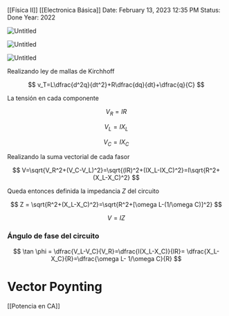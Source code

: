 [[Física II]] [[Electronica Básica]]
Date: February 13, 2023 12:35 PM
Status: Done
Year: 2022

![Untitled](Images/Circuito%20RLC/Untitled.png)

![Untitled](Images/Circuito%20RLC/Untitled%201.png)

![Untitled](Images/Circuito%20RLC/Untitled%202.png)

Realizando ley de mallas de Kirchhoff

$$
v_T=L\dfrac{d^2q}{dt^2}+R\dfrac{dq}{dt}+\dfrac{q}{C}
$$

La tensión en cada componente

$$
V_R=IR
$$

$$
V_L = I X_L
$$

$$
V_C = I X_C
$$

Realizando la suma vectorial de cada fasor

$$
V=\sqrt{V_R^2+(V_C-V_L)^2}=\sqrt{(IR)^2+(IX_L-IX_C)^2}=I\sqrt{R^2+(X_L-X_C)^2}
$$

Queda entonces definida la impedancia $Z$ del circuito

$$
Z = \sqrt{R^2+(X_L-X_C)^2}=\sqrt{R^2+[\omega L-(1/\omega C)]^2}
$$

$$
V=IZ
$$

### Ángulo de fase del circuito

$$
\tan \phi = \dfrac{V_L-V_C}{V_R}=\dfrac{I(X_L-X_C)}{IR}= \dfrac{X_L-X_C}{R}=\dfrac{\omega L- 1/\omega C}{R}
$$

# Vector Poynting
[[Potencia en CA]]